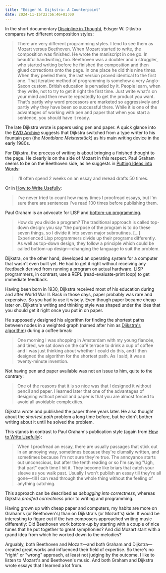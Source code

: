 ```yaml
---
title: "Edsger W. Dijkstra: A Counterpoint"
date: 2024-11-15T22:56:46+01:00
---
```


In the short documentary [Discipline in
Thought](https://www.youtube.com/watch?v=W-nsB_83wLA&t=237s), Edsger W. Dijkstra
compares two different composition styles:

> There are very different programming styles. I tend to see them as Mozart
> versus Beethoven. When Mozart started to write, the composition was finished.
> He wrote the maniscript in one go. In beautiful handwriting, too. Beethoven
> was a doubter and a struggler, who started writing before he finished the
> composition and then glued corrections onto the page. In one place he did this
> nine times. When they peeled them, the last version proved identical to the
> first one. That iterative method of programming is somehow a very Anglo-Saxon
> custom. British education is pervaded by it. People learn, when they write,
> not to try to get it right the first time. Just write what's on your mind and
> then rewrite repeatedly to get the product you want. That's partly why word
> processors are marketed so aggressively and partly why they have been so
> successful there. While it is one of the advantages of working with pen and
> paper that when  you start a sentence, you should have it ready.

The late Dijkstra wrote is papers using pen and paper. A quick glance into the
[EWD Archive](https://www.cs.utexas.edu/~EWD/index07xx.html) suggests that
Dijkstra switched from a type writer to his fountain pen (the _Montblanc
Meisterstück_) as his main writing device in the early 1980s.

For Dijkstra, the process of writing is about bringing a finished thought to the
page. He clearly is on the side of Mozart in this respect. Paul Graham seems to
be on the Beethoven side, as he suggests in [Putting Ideas into
Words](https://paulgraham.com/words.html):

> I'll often spend 2 weeks on an essay and reread drafts 50 times.

Or in [How to Write Usefully](https://paulgraham.com/useful.html):

> I've never tried to count how many times I proofread essays, but I'm sure
> there are sentences I've read 100 times before publishing them.

Paul Graham is an advocate for LISP and [bottom-up
programming](https://paulgraham.com/progbot.html). 

> How do you divide a program? The traditional approach is called top-down
> design: you say "the purpose of the program is to do these seven things, so I
> divide it into seven major subroutines. [...] Experienced Lisp programmers
> divide up their programs differently. As well as top-down design, they follow
> a principle which could be called bottom-up design—changing the language to
> suit the problem.

Dijkstra, on the other hand, developed an operating system for a computer that
wasn't even built yet. He had to get it right without receiving any feedback
derived from running a program on actual hardware. LISP programmers, in
contrast, use a REPL (read-evaluate-print loop) to get immediate feedback.

Having been born in 1930, Dijkstra received most of his education during and
after World War II. Back in those days, paper probably was rare and expensive.
So you had to use it wisely. Even though paper became cheap later on, Dijkstra's
writing and thinking style was shaped under the idea that you should get it
right once you put in on paper.

He supposedly designed his algorithm for finding the shortest paths between
nodes in a weighted graph (named after him as [Dijkstra's
algorithm](https://en.wikipedia.org/wiki/Dijkstra%27s_algorithm)) during a
coffee break:

> One morning I was shopping in Amsterdam with my young fiancée, and tired, we
> sat down on the café terrace to drink a cup of coffee and I was just thinking
> about whether I could do this, and I then designed the algorithm for the
> shortest path. As I said, it was a twenty-minute invention.

Not having pen and paper available was not an issue to him, quite to the
contrary:

> One of the reasons that it is so nice was that I designed it without pencil
> and paper. I learned later that one of the advantages of designing without
> pencil and paper is that you are almost forced to avoid all avoidable
> complexities.

Dijkstra wrote and published the paper three years later. He also thought about
the _shortest path_ problem a long time before, but he didn't bother writing
about it until he solved the problem.

This stands in contrast to Paul Graham's publication style (again from 
[How to Write Usefully](https://paulgraham.com/useful.html)):

> When I proofread an essay, there are usually passages that stick out in an
> annoying way, sometimes because they're clumsily written, and sometimes
> because I'm not sure they're true. The annoyance starts out unconscious, but
> after the tenth reading or so I'm saying "Ugh, that part" each time I hit it.
> They become like briars that catch your sleeve as you walk past. Usually I
> won't publish an essay till they're all gone—till I can read through the
> whole thing without the feeling of anything catching.

This approach can be described as _debugging into correctness_, whereas Dijkstra
_proofed correctness_ prior to writing and programming.

Having grown up with cheap paper and computers, my habits are more on Graham's
(or Beethoven's) than on Dijkstra's (or Mozart's) side. It would be interesting
to figure out if the two composers approached writing music differently: Did
Beethoven work bottom-up by starting with a couple of nice tunes that he put
together to great symphonies? And did Mozart start with a grand idea from which
he worked down to the melodies?

Arguably, both Beethoven and Mozart—and both Graham and Dijkstra—created great
works and influenced their field of expertise. So there's no "right" or "wrong"
approach, at least not judging by the outcome. I like to listen to Mozart's and
Beethoven's music. And both Graham and Dijkstra wrote essays that I learned a
lot from.
